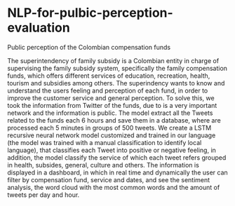 # NLP-for-pulbic-perception-evaluation
Public perception of the Colombian compensation funds

The superintendency of family subsidy is a Colombian entity in charge of supervising the
family subsidy system, specifically the family compensation funds, which offers different
services of education, recreation, health, tourism and subsidies among others. The
superindency wants to know and understand the users feeling and perception of each fund,
in order to improve the customer service and general perception.
To solve this, we took the information from Twitter of the funds, due to is a very important
network and the information is public. The model extract all the Tweets related to the funds
each 6 hours and save them in a database, where are processed each 5 minutes in groups
of 500 tweets.
We create a LSTM recursive neural network model customized and trained in our language
(the model was trained with a manual classification to identify local language), that classifies
each Tweet into positive or negative feeling, in addition, the model classify the service of
which each tweet refers grouped in health, subsides, general, culture and others.
The information is displayed in a dashboard, in which in real time and dynamically the user
can filter by compensation fund, service and dates, and see the sentiment analysis, the word
cloud with the most common words and the amount of tweets per day and hour.
